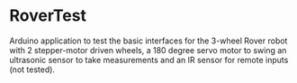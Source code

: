 # RoverTest
Arduino application to test the basic interfaces for the 3-wheel Rover robot with 2 stepper-motor driven wheels, a 180 degree servo motor to swing an ultrasonic sensor to take measurements and an IR sensor for remote inputs (not tested).   
